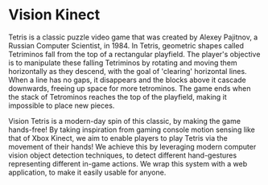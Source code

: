 # Vision Kinect

Tetris is a classic puzzle video game that was created by Alexey Pajitnov, a Russian Computer Scientist, in 1984. In Tetris, geometric shapes called Tetriminos fall from the top of a rectangular playfield. The player's objective is to manipulate these falling Tetriminos by rotating and moving them horizontally as they descend, with the goal of 'clearing' horizontal lines. When a line has no gaps, it disappears and the blocks above it cascade downwards, freeing up space for more tetrominos. The game ends when the stack of Tetrominos reaches the top of the playfield, making it impossible to place new pieces.

Vision Tetris is a modern-day spin of this classic, by making the game hands-free! By taking inspiration from gaming console motion sensing like that of Xbox Kinect, we aim to enable players to play Tetris via the movement of their hands! We achieve this by leveraging modern computer vision object detection techniques, to detect different hand-gestures representing different in-game actions. We wrap this system with a web application, to make it easily usable for anyone.
